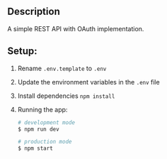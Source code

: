 ## Description

A simple REST API with OAuth implementation.

## Setup:

1. Rename `.env.template` to `.env`
1. Update the environment variables in the `.env` file
1. Install dependencies `npm install`
1. Running the app:

   ```bash
   # development mode
   $ npm run dev

   # production mode
   $ npm start
   ```
